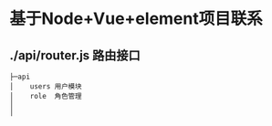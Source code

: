 # 基于Node+Vue+element项目联系 

## ./api/router.js 路由接口

```
├─api    
│    users 用户模块
│    role  角色管理
│
│
```